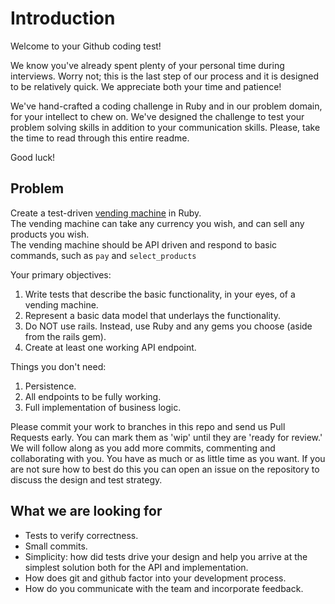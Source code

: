 # Introduction

Welcome to your Github coding test!

We know you've already spent plenty of your personal time during
interviews. Worry not; this is the last step of our process and it is
designed to be relatively quick. We appreciate both your time and patience!

We've hand-crafted a coding challenge in Ruby and in our problem domain, for your intellect to
chew on. We've designed the challenge to test your problem solving skills in addition to your communication skills.
Please, take the time to read through this entire readme.  

Good luck!

## Problem

Create a test-driven [vending machine](https://en.wikipedia.org/wiki/Vending_machine) in Ruby.  
The vending machine can take any currency you wish, and can sell any products you wish.  
The vending machine should be API driven and respond to basic commands, such as `pay` and `select_products` 

Your primary objectives:

1. Write tests that describe the basic functionality, in your eyes, of a vending machine.
2. Represent a basic data model that underlays the functionality.
3. Do NOT use rails.  Instead, use Ruby and any gems you choose (aside from the rails gem).
4. Create at least one working API endpoint.

Things you don't need:

1. Persistence.
2. All endpoints to be fully working.
3. Full implementation of business logic.


Please commit your work to branches in this repo and send us Pull Requests early. You can mark them as 'wip' until they are 'ready for review.'  
We will follow along as you add more commits, commenting and collaborating with you. You have as much or as little time as you want. If you are not sure how to best do this you can open an issue on the repository to discuss the design and test strategy.

## What we are looking for

* Tests to verify correctness.
* Small commits.
* Simplicity: how did tests drive your design and help you arrive at the simplest solution both for the API and implementation.
* How does git and github factor into your development process.
* How do you communicate with the team and incorporate feedback.
